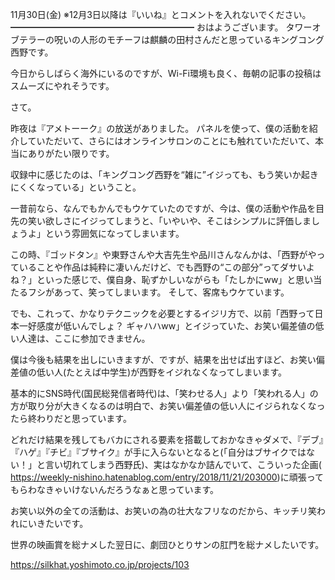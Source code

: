 11月30日(金) ※12月3日以降は『いいね』とコメントを入れないでください。
━━━━━━━━━━━━━━━━━━━━━
おはようございます。
タワーオブテラーの呪いの人形のモチーフは麒麟の田村さんだと思っているキングコング西野です。

今日からしばらく海外にいるのですが、Wi-Fi環境も良く、毎朝の記事の投稿はスムーズにやれそうです。

さて。

昨夜は『アメトーーク』の放送がありました。
パネルを使って、僕の活動を紹介していただいて、さらにはオンラインサロンのことにも触れていただいて、本当にありがたい限りです。

収録中に感じたのは、「キングコング西野を“雑に”イジっても、もう笑いか起きにくくなっている」ということ。

一昔前なら、なんでもかんでもウケていたのですが、今は、僕の活動や作品を目先の笑い欲しさにイジってしまうと、「いやいや、そこはシンプルに評価しましょうよ」という雰囲気になってしまいます。

この時、『ゴッドタン』や東野さんや大吉先生や品川さんなんかは、「西野がやっていることや作品は純粋に凄いんだけど、でも西野の“この部分”ってダサいよね？」といった感じで、僕自身、恥ずかしいながらも「たしかにww」と思い当たるフシがあって、笑ってしまいます。
そして、客席もウケています。

でも、これって、かなりテクニックを必要とするイジリ方で、以前「西野って日本一好感度が低いんでしょ？ ギャハハww」とイジっていた、お笑い偏差値の低い人達は、ここに参加できません。

僕は今後も結果を出しにいきますが、ですが、結果を出せば出すほど、お笑い偏差値の低い人(たとえば中学生)が西野をイジれなくなってしまいます。

基本的にSNS時代(国民総発信者時代)は、「笑わせる人」より「笑われる人」の方が取り分が大きくなるのは明白で、お笑い偏差値の低い人にイジられなくなったら終わりだと思っています。

どれだけ結果を残してもバカにされる要素を搭載しておかなきゃダメで、『デブ』『ハゲ』『チビ』『ブサイク』が手に入らないとなると(「自分はブサイクではない！」と言い切れてしまう西野氏)、実はなかなか詰んでいて、こういった企画(
https://weekly-nishino.hatenablog.com/entry/2018/11/21/203000)に頑張ってもらわなきゃいけないんだろうなぁと思っています。

お笑い以外の全ての活動は、お笑いの為の壮大なフリなのだから、キッチリ笑われにいきたいです。

世界の映画賞を総ナメした翌日に、劇団ひとりサンの肛門を総ナメしたいです。

https://silkhat.yoshimoto.co.jp/projects/103
